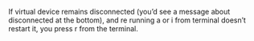 If virtual device remains disconnected (you’d see a message about disconnected at the bottom), and re running a or i from terminal doesn’t restart it, you press r from the terminal.